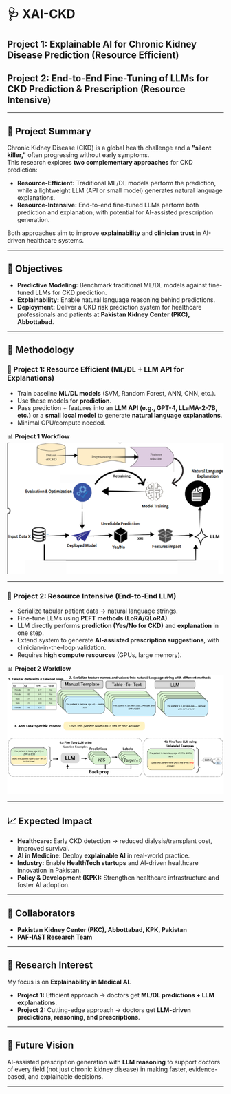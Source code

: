 # 🩺 XAI-CKD  

## Project 1: Explainable AI for Chronic Kidney Disease Prediction (Resource Efficient)  
## Project 2: End-to-End Fine-Tuning of LLMs for CKD Prediction & Prescription (Resource Intensive)  

---

## 📌 Project Summary  
Chronic Kidney Disease (CKD) is a global health challenge and a **"silent killer,"** often progressing without early symptoms.  
This research explores **two complementary approaches** for CKD prediction:  

- **Resource-Efficient:** Traditional ML/DL models perform the prediction, while a lightweight LLM (API or small model) generates natural language explanations.  
- **Resource-Intensive:** End-to-end fine-tuned LLMs perform both prediction and explanation, with potential for AI-assisted prescription generation.  

Both approaches aim to improve **explainability** and **clinician trust** in AI-driven healthcare systems.  

---

## 🎯 Objectives  
- **Predictive Modeling:** Benchmark traditional ML/DL models against fine-tuned LLMs for CKD prediction.  
- **Explainability:** Enable natural language reasoning behind predictions.  
- **Deployment:** Deliver a CKD risk prediction system for healthcare professionals and patients at **Pakistan Kidney Center (PKC), Abbottabad**.  

---

## 🧪 Methodology  

### 🔹 Project 1: Resource Efficient (ML/DL + LLM API for Explanations)  
- Train baseline **ML/DL models** (SVM, Random Forest, ANN, CNN, etc.).  
- Use these models for **prediction**.  
- Pass prediction + features into an **LLM API (e.g., GPT-4, LLaMA-2-7B, etc.)** or a **small local model** to generate **natural language explanations**.  
- Minimal GPU/compute needed.  

📊 **Project 1 Workflow**  
![Resource Efficient Workflow](Research_Project_01_Workflow.png)  

---

### 🔹 Project 2: Resource Intensive (End-to-End LLM)  
- Serialize tabular patient data → natural language strings.  
- Fine-tune LLMs using **PEFT methods (LoRA/QLoRA)**.  
- LLM directly performs **prediction (Yes/No for CKD)** and **explanation** in one step.  
- Extend system to generate **AI-assisted prescription suggestions**, with clinician-in-the-loop validation.  
- Requires **high compute resources** (GPUs, large memory).  

📊 **Project 2 Workflow**  
![Resource Intensive Workflow](Research_Project02_Workflow.png)  

---

## 📈 Expected Impact  
- **Healthcare:** Early CKD detection → reduced dialysis/transplant cost, improved survival.  
- **AI in Medicine:** Deploy **explainable AI** in real-world practice.  
- **Industry:** Enable **HealthTech startups** and AI-driven healthcare innovation in Pakistan.  
- **Policy & Development (KPK):** Strengthen healthcare infrastructure and foster AI adoption.  

---

## 🤝 Collaborators  
- **Pakistan Kidney Center (PKC), Abbottabad, KPK, Pakistan**  
- **PAF-IAST Research Team**  

---

## 📌 Research Interest  
My focus is on **Explainability in Medical AI**.  
- **Project 1:** Efficient approach → doctors get **ML/DL predictions + LLM explanations**.  
- **Project 2:** Cutting-edge approach → doctors get **LLM-driven predictions, reasoning, and prescriptions**.  

---

## 🔮 Future Vision  
AI-assisted prescription generation with **LLM reasoning** to support doctors of every field (not just chronic kidney disease) in making faster, evidence-based, and explainable decisions.  



---
